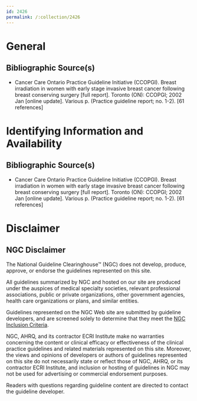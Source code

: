 ```yaml
---
id: 2426
permalink: /:collection/2426
---
```


# General

## Bibliographic Source(s)

- Cancer Care Ontario Practice Guideline Initiative (CCOPGI). Breast irradiation in women with early stage invasive breast cancer following breast conserving surgery [full report]. Toronto (ON): CCOPGI; 2002 Jan [online update]. Various p. (Practice guideline report; no. 1-2). [61 references]

# Identifying Information and Availability

## Bibliographic Source(s)

- Cancer Care Ontario Practice Guideline Initiative (CCOPGI). Breast irradiation in women with early stage invasive breast cancer following breast conserving surgery [full report]. Toronto (ON): CCOPGI; 2002 Jan [online update]. Various p. (Practice guideline report; no. 1-2). [61 references]

# Disclaimer

## NGC Disclaimer

The National Guideline Clearinghouse™ (NGC) does not develop, produce, approve, or endorse the guidelines represented on this site.

All guidelines summarized by NGC and hosted on our site are produced under the auspices of medical specialty societies, relevant professional associations, public or private organizations, other government agencies, health care organizations or plans, and similar entities.

Guidelines represented on the NGC Web site are submitted by guideline developers, and are screened solely to determine that they meet the [NGC Inclusion Criteria](/help-and-about/summaries/inclusion-criteria).

NGC, AHRQ, and its contractor ECRI Institute make no warranties concerning the content or clinical efficacy or effectiveness of the clinical practice guidelines and related materials represented on this site. Moreover, the views and opinions of developers or authors of guidelines represented on this site do not necessarily state or reflect those of NGC, AHRQ, or its contractor ECRI Institute, and inclusion or hosting of guidelines in NGC may not be used for advertising or commercial endorsement purposes.

Readers with questions regarding guideline content are directed to contact the guideline developer.

